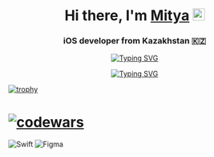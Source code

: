 <div align="center">

# Hi there, I'm [Mitya](https://about.me/mityamikhailov/) <img src="https://github.com/blackcater/blackcater/raw/main/images/Hi.gif" height="24" width="24"/>

### iOS developer from Kazakhstan 🇰🇿

[![Typing SVG](https://readme-typing-svg.herokuapp.com?font=Fira+Code&duration=4500&pause=500&color=177386&random=false&width=435&lines=iOS+developer+from+Kazakhstan)](https://git.io/typing-svg)

[![Typing SVG](https://readme-typing-svg.herokuapp.com?font=Fira+Code&weight=500&duration=2000&pause=500&color=177386&center=true&multiline=true&repeat=false&random=false&width=435&lines=This+my+GitHub+repository)](https://git.io/typing-svg)

</div>



[![trophy](https://github-profile-trophy.vercel.app/?username=ryo-ma)](https://github.com/ryo-ma/github-profile-trophy)
# [![codewars](https://www.codewars.com/users/MityaMikhailov/badges/large)](https://www.codewars.com/users/MityaMikhailov) 
![Swift](https://img.shields.io/badge/swift-F54A2A?style=for-the-badge&logo=swift&logoColor=white) ![Figma](https://img.shields.io/badge/figma-%23F24E1E.svg?style=for-the-badge&logo=figma&logoColor=white)
